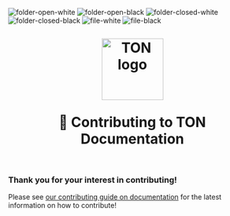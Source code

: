 ![folder-open-white](https://github.com/user-attachments/assets/cbf4746b-e81e-4421-9b77-40203dc52307)
![folder-open-black](https://github.com/user-attachments/assets/33146f5e-5db6-4fa8-8427-73ba19863df6)
![folder-closed-white](https://github.com/user-attachments/assets/2da7b76e-04f4-48ec-9c74-4f6413b78338)
![folder-closed-black](https://github.com/user-attachments/assets/88f3429c-3375-476d-b1f5-c97e3370dbe2)
![file-white](https://github.com/user-attachments/assets/979b337b-5804-4955-b16a-9f494b98e2d0)
![file-black](https://github.com/user-attachments/assets/33065479-aaba-4e72-a2d3-a6197ba587b3)
<h1 align="center" style="margin-top: 1em; margin-bottom: 2em;">
  <p><a href="https://ton.org"><img alt="TON logo" src="./static/img/ton_symbol.svg" alt="ton.org" width="125"></a></p>
  <p>👋 Contributing to TON Documentation</p>
</h1>

### Thank you for your interest in contributing!

Please see [our contributing guide on documentation](https://docs.ton.org/contribute/) for the latest information on how to contribute!
